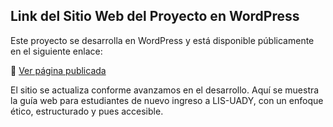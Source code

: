 ##  Link del Sitio Web del Proyecto en WordPress

Este proyecto se desarrolla en WordPress y está disponible públicamente en el siguiente enlace:

🔗 [Ver página publicada](https://guiaparauady.wordpress.com)

El sitio se actualiza conforme avanzamos en el desarrollo. Aquí se muestra la guía web para estudiantes de nuevo ingreso a LIS-UADY, con un enfoque ético, estructurado y pues accesible.


